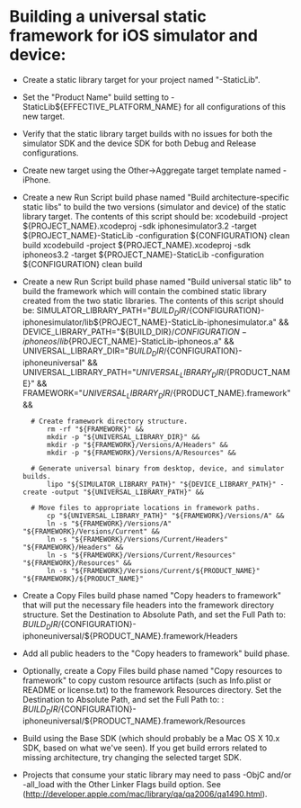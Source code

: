 # Building a universal static framework for iOS simulator and device:
- Create a static library target for your project named "<PROJECT-NAME>-StaticLib".
- Set the "Product Name" build setting to <PROJECT-NAME>-StaticLib${EFFECTIVE_PLATFORM_NAME} for all configurations of this new target.
- Verify that the static library target builds with no issues for both the simulator SDK and the device SDK for both Debug and Release configurations.
- Create new target using the Other->Aggregate target template named <PROJECT-NAME>-iPhone.
- Create a new Run Script build phase named "Build architecture-specific static libs" to build the two versions (simulator and device) of the static library target.  The contents of this script should be:
        xcodebuild -project ${PROJECT_NAME}.xcodeproj -sdk iphonesimulator3.2 -target ${PROJECT_NAME}-StaticLib -configuration ${CONFIGURATION} clean build
        xcodebuild -project ${PROJECT_NAME}.xcodeproj -sdk iphoneos3.2 -target ${PROJECT_NAME}-StaticLib -configuration ${CONFIGURATION} clean build
- Create a new Run Script build phase named "Build universal static lib" to build the framework which will contain the combined static library created from the two static libraries.  The contents of this script should be:
        SIMULATOR_LIBRARY_PATH="${BUILD_DIR}/${CONFIGURATION}-iphonesimulator/lib${PROJECT_NAME}-StaticLib-iphonesimulator.a" &&
        	DEVICE_LIBRARY_PATH="${BUILD_DIR}/${CONFIGURATION}-iphoneos/lib${PROJECT_NAME}-StaticLib-iphoneos.a" &&
        	UNIVERSAL_LIBRARY_DIR="${BUILD_DIR}/${CONFIGURATION}-iphoneuniversal" &&
        	UNIVERSAL_LIBRARY_PATH="${UNIVERSAL_LIBRARY_DIR}/${PRODUCT_NAME}" &&
        	FRAMEWORK="${UNIVERSAL_LIBRARY_DIR}/${PRODUCT_NAME}.framework" &&
        
        # Create framework directory structure.
        	rm -rf "${FRAMEWORK}" &&
        	mkdir -p "${UNIVERSAL_LIBRARY_DIR}" &&
        	mkdir -p "${FRAMEWORK}/Versions/A/Headers" &&
        	mkdir -p "${FRAMEWORK}/Versions/A/Resources" &&
        
        # Generate universal binary from desktop, device, and simulator builds.
        	lipo "${SIMULATOR_LIBRARY_PATH}" "${DEVICE_LIBRARY_PATH}" -create -output "${UNIVERSAL_LIBRARY_PATH}" &&
        
        # Move files to appropriate locations in framework paths.
        	cp "${UNIVERSAL_LIBRARY_PATH}" "${FRAMEWORK}/Versions/A" &&
        	ln -s "${FRAMEWORK}/Versions/A" "${FRAMEWORK}/Versions/Current" &&
        	ln -s "${FRAMEWORK}/Versions/Current/Headers" "${FRAMEWORK}/Headers" &&
        	ln -s "${FRAMEWORK}/Versions/Current/Resources" "${FRAMEWORK}/Resources" &&
        	ln -s "${FRAMEWORK}/Versions/Current/${PRODUCT_NAME}" "${FRAMEWORK}/${PRODUCT_NAME}"
- Create a Copy Files build phase named "Copy headers to framework" that will put the necessary file headers into the framework directory structure.  Set the Destination to Absolute Path, and set the Full Path to: 
        ${BUILD_DIR}/${CONFIGURATION}-iphoneuniversal/${PRODUCT_NAME}.framework/Headers
- Add all public headers to the "Copy headers to framework" build phase.
- Optionally, create a Copy Files build phase named "Copy resources to framework" to copy custom resource artifacts (such as Info.plist or README or license.txt) to the framework Resources directory.  Set the Destination to Absolute Path, and set the Full Path to: :
        ${BUILD_DIR}/${CONFIGURATION}-iphoneuniversal/${PRODUCT_NAME}.framework/Resources
- Build using the Base SDK (which should probably be a Mac OS X 10.x SDK, based on what we've seen).  If you get build errors related to missing architecture, try changing the selected target SDK.
- Projects that consume your static library may need to pass -ObjC and/or -all_load with the Other Linker Flags build option.  See (http://developer.apple.com/mac/library/qa/qa2006/qa1490.html).
